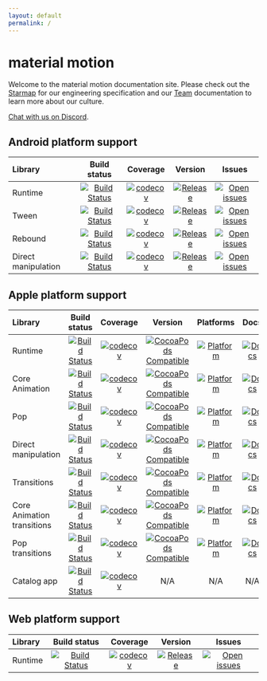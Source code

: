 ```yaml
---
layout: default
permalink: /
---
```


# material motion

Welcome to the material motion documentation site. Please check out the [Starmap](starmap/) for our engineering specification and our [Team](team/) documentation to learn more about our culture.

[Chat with us on Discord](https://discord.gg/ZJyGXza).

## Android platform support

| Library                    | Build status | Coverage | Version | Issues |
|:---------------------------|:------------:|:--------:|:-------:|:------:|
| Runtime                    | [![Build Status](https://travis-ci.org/material-motion/runtime-android.svg?branch=develop)](https://travis-ci.org/material-motion/runtime-android)                                       | [![codecov](https://codecov.io/gh/material-motion/runtime-android/branch/develop/graph/badge.svg)](https://codecov.io/gh/material-motion/runtime-android)                                       | [![Release](https://img.shields.io/github/release/material-motion/runtime-android.svg)](https://github.com/material-motion/runtime-android/releases/latest)                                       | [![Open issues](https://img.shields.io/github/issues/material-motion/runtime-android.svg)](https://github.com/material-motion/runtime-android/issues)                                       |
| Tween                      | [![Build Status](https://travis-ci.org/material-motion/family-tween-android.svg?branch=develop)](https://travis-ci.org/material-motion/family-tween-android)                             | [![codecov](https://codecov.io/gh/material-motion/family-tween-android/branch/develop/graph/badge.svg)](https://codecov.io/gh/material-motion/family-tween-android)                             | [![Release](https://img.shields.io/github/release/material-motion/family-tween-android.svg)](https://github.com/material-motion/family-tween-android/releases/latest)                             | [![Open issues](https://img.shields.io/github/issues/material-motion/family-tween-android.svg)](https://github.com/material-motion/family-tween-android/issues)                             |
| Rebound                    | [![Build Status](https://travis-ci.org/material-motion/family-rebound-android.svg?branch=develop)](https://travis-ci.org/material-motion/family-rebound-android)                         | [![codecov](https://codecov.io/gh/material-motion/family-rebound-android/branch/develop/graph/badge.svg)](https://codecov.io/gh/material-motion/family-rebound-android)                         | [![Release](https://img.shields.io/github/release/material-motion/family-rebound-android.svg)](https://github.com/material-motion/family-rebound-android/releases/latest)                         | [![Open issues](https://img.shields.io/github/issues/material-motion/family-rebound-android.svg)](https://github.com/material-motion/family-rebound-android/issues)                         |
| Direct manipulation        | [![Build Status](https://travis-ci.org/material-motion/family-direct-manipulation-android.svg?branch=develop)](https://travis-ci.org/material-motion/family-direct-manipulation-android) | [![codecov](https://codecov.io/gh/material-motion/family-direct-manipulation-android/branch/develop/graph/badge.svg)](https://codecov.io/gh/material-motion/family-direct-manipulation-android) | [![Release](https://img.shields.io/github/release/material-motion/family-direct-manipulation-android.svg)](https://github.com/material-motion/family-direct-manipulation-android/releases/latest) | [![Open issues](https://img.shields.io/github/issues/material-motion/family-direct-manipulation-android.svg)](https://github.com/material-motion/family-direct-manipulation-android/issues) |

## Apple platform support

| Library                    | Build status | Coverage | Version | Platforms | Docs | Issues |
|:---------------------------|:------------:|:--------:|:-------:|:---------:|:----:|:------:|
| Runtime                    | [![Build Status](https://travis-ci.org/material-motion/runtime-objc.svg?branch=develop)](https://travis-ci.org/material-motion/runtime-objc)                                       | [![codecov](https://codecov.io/gh/material-motion/runtime-objc/branch/develop/graph/badge.svg)](https://codecov.io/gh/material-motion/runtime-objc)                                       | [![CocoaPods Compatible](https://img.shields.io/cocoapods/v/MaterialMotionRuntime.svg)](https://cocoapods.org/pods/MaterialMotionRuntime)                                   | [![Platform](https://img.shields.io/cocoapods/p/MaterialMotionRuntime.svg)](http://cocoadocs.org/docsets/MaterialMotionRuntime)                                   | [![Docs](https://img.shields.io/cocoapods/metrics/doc-percent/MaterialMotionRuntime.svg)](http://cocoadocs.org/docsets/MaterialMotionRuntime)                                   | [![Open issues](https://img.shields.io/github/issues/material-motion/runtime-objc.svg)](https://github.com/material-motion/runtime-objc/issues)                                       |
| Core Animation             | [![Build Status](https://travis-ci.org/material-motion/coreanimation-swift.svg?branch=develop)](https://travis-ci.org/material-motion/coreanimation-swift)                         | [![codecov](https://codecov.io/gh/material-motion/coreanimation-swift/branch/develop/graph/badge.svg)](https://codecov.io/gh/material-motion/coreanimation-swift)                         | [![CocoaPods Compatible](https://img.shields.io/cocoapods/v/MaterialMotionCoreAnimation.svg)](https://cocoapods.org/pods/MaterialMotionCoreAnimation)                       | [![Platform](https://img.shields.io/cocoapods/p/MaterialMotionCoreAnimation.svg)](http://cocoadocs.org/docsets/MaterialMotionCoreAnimation)                       | [![Docs](https://img.shields.io/cocoapods/metrics/doc-percent/MaterialMotionCoreAnimation.svg)](http://cocoadocs.org/docsets/MaterialMotionCoreAnimation)                       | [![Open issues](https://img.shields.io/github/issues/material-motion/coreanimation-swift.svg)](https://github.com/material-motion/coreanimation-swift/issues)                         |
| Pop                        | [![Build Status](https://travis-ci.org/material-motion/pop-swift.svg?branch=develop)](https://travis-ci.org/material-motion/pop-swift)                                             | [![codecov](https://codecov.io/gh/material-motion/pop-swift/branch/develop/graph/badge.svg)](https://codecov.io/gh/material-motion/pop-swift)                                             | [![CocoaPods Compatible](https://img.shields.io/cocoapods/v/MaterialMotionPop.svg)](https://cocoapods.org/pods/MaterialMotionPop)                                           | [![Platform](https://img.shields.io/cocoapods/p/MaterialMotionPop.svg)](http://cocoadocs.org/docsets/MaterialMotionPop)                                           | [![Docs](https://img.shields.io/cocoapods/metrics/doc-percent/MaterialMotionPop.svg)](http://cocoadocs.org/docsets/MaterialMotionPop)                                           | [![Open issues](https://img.shields.io/github/issues/material-motion/pop-swift.svg)](https://github.com/material-motion/pop-swift/issues)                                             |
| Direct manipulation        | [![Build Status](https://travis-ci.org/material-motion/direct-manipulation-swift.svg?branch=develop)](https://travis-ci.org/material-motion/direct-manipulation-swift)             | [![codecov](https://codecov.io/gh/material-motion/direct-manipulation-swift/branch/develop/graph/badge.svg)](https://codecov.io/gh/material-motion/direct-manipulation-swift)             | [![CocoaPods Compatible](https://img.shields.io/cocoapods/v/MaterialMotionDirectManipulation.svg)](https://cocoapods.org/pods/MaterialMotionDirectManipulation)             | [![Platform](https://img.shields.io/cocoapods/p/MaterialMotionDirectManipulation.svg)](http://cocoadocs.org/docsets/MaterialMotionDirectManipulation)             | [![Docs](https://img.shields.io/cocoapods/metrics/doc-percent/MaterialMotionDirectManipulation.svg)](http://cocoadocs.org/docsets/MaterialMotionDirectManipulation)             | [![Open issues](https://img.shields.io/github/issues/material-motion/direct-manipulation-swift.svg)](https://github.com/material-motion/direct-manipulation-swift/issues)             |
| Transitions                | [![Build Status](https://travis-ci.org/material-motion/transitions-objc.svg?branch=develop)](https://travis-ci.org/material-motion/transitions-objc)                               | [![codecov](https://codecov.io/gh/material-motion/transitions-objc/branch/develop/graph/badge.svg)](https://codecov.io/gh/material-motion/transitions-objc)                               | [![CocoaPods Compatible](https://img.shields.io/cocoapods/v/MaterialMotionTransitions.svg)](https://cocoapods.org/pods/MaterialMotionTransitions)                           | [![Platform](https://img.shields.io/cocoapods/p/MaterialMotionTransitions.svg)](http://cocoadocs.org/docsets/MaterialMotionTransitions)                           | [![Docs](https://img.shields.io/cocoapods/metrics/doc-percent/MaterialMotionTransitions.svg)](http://cocoadocs.org/docsets/MaterialMotionTransitions)                           | [![Open issues](https://img.shields.io/github/issues/material-motion/transitions-objc.svg)](https://github.com/material-motion/transitions-objc/issues)                               |
| Core Animation transitions | [![Build Status](https://travis-ci.org/material-motion/coreanimation-transitions-swift.svg?branch=develop)](https://travis-ci.org/material-motion/coreanimation-transitions-swift) | [![codecov](https://codecov.io/gh/material-motion/coreanimation-transitions-swift/branch/develop/graph/badge.svg)](https://codecov.io/gh/material-motion/coreanimation-transitions-swift) | [![CocoaPods Compatible](https://img.shields.io/cocoapods/v/MaterialMotionCoreAnimationTransitions.svg)](https://cocoapods.org/pods/MaterialMotionCoreAnimationTransitions) | [![Platform](https://img.shields.io/cocoapods/p/MaterialMotionCoreAnimationTransitions.svg)](http://cocoadocs.org/docsets/MaterialMotionCoreAnimationTransitions) | [![Docs](https://img.shields.io/cocoapods/metrics/doc-percent/MaterialMotionCoreAnimationTransitions.svg)](http://cocoadocs.org/docsets/MaterialMotionCoreAnimationTransitions) | [![Open issues](https://img.shields.io/github/issues/material-motion/coreanimation-transitions-swift.svg)](https://github.com/material-motion/coreanimation-transitions-swift/issues) |
| Pop transitions            | [![Build Status](https://travis-ci.org/material-motion/pop-transitions-swift.svg?branch=develop)](https://travis-ci.org/material-motion/pop-transitions-swift)                     | [![codecov](https://codecov.io/gh/material-motion/pop-transitions-swift/branch/develop/graph/badge.svg)](https://codecov.io/gh/material-motion/pop-transitions-swift)                     | [![CocoaPods Compatible](https://img.shields.io/cocoapods/v/MaterialMotionPopTransitions.svg)](https://cocoapods.org/pods/MaterialMotionPopTransitions)                     | [![Platform](https://img.shields.io/cocoapods/p/MaterialMotionPopTransitions.svg)](http://cocoadocs.org/docsets/MaterialMotionPopTransitions)                     | [![Docs](https://img.shields.io/cocoapods/metrics/doc-percent/MaterialMotionPopTransitions.svg)](http://cocoadocs.org/docsets/MaterialMotionPopTransitions)                     | [![Open issues](https://img.shields.io/github/issues/material-motion/pop-transitions-swift.svg)](https://github.com/material-motion/pop-transitions-swift/issues)                     |
| Catalog app                | [![Build Status](https://travis-ci.org/material-motion/catalog-swift.svg?branch=develop)](https://travis-ci.org/material-motion/catalog-swift)                                     | [![codecov](https://codecov.io/gh/material-motion/catalog-swift/branch/develop/graph/badge.svg)](https://codecov.io/gh/material-motion/catalog-swift)                                     | N/A                                                                                                                                                                         | N/A                                                                                                                                                               | N/A                                                                                                                                                                             | [![Open issues](https://img.shields.io/github/issues/material-motion/catalog-swift.svg)](https://github.com/material-motion/catalog-swift/issues)                                     |

## Web platform support

| Library                    | Build status | Coverage | Version | Issues |
|:---------------------------|:------------:|:--------:|:-------:|:------:|
| Runtime                    | [![Build Status](https://travis-ci.org/material-motion/material-motion-js.svg?branch=develop)](https://travis-ci.org/material-motion/material-motion-js) | [![codecov](https://codecov.io/gh/material-motion/material-motion-js/branch/develop/graph/badge.svg)](https://codecov.io/gh/material-motion/material-motion-js) | [![Release](https://img.shields.io/npm/v/material-motion-runtime.svg)](https://www.npmjs.com/package/material-motion-runtime)                                       | [![Open issues](https://img.shields.io/github/issues/material-motion/material-motion-js.svg)](https://github.com/material-motion/material-motion-js/issues) |
